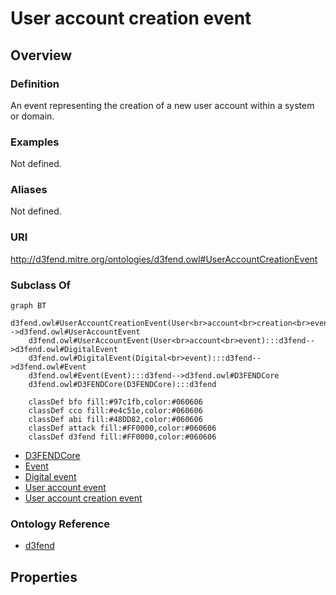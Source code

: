 # User account creation event

## Overview

### Definition
An event representing the creation of a new user account within a system or domain.

### Examples
Not defined.

### Aliases
Not defined.

### URI
http://d3fend.mitre.org/ontologies/d3fend.owl#UserAccountCreationEvent

### Subclass Of
```mermaid
graph BT
    d3fend.owl#UserAccountCreationEvent(User<br>account<br>creation<br>event):::d3fend-->d3fend.owl#UserAccountEvent
    d3fend.owl#UserAccountEvent(User<br>account<br>event):::d3fend-->d3fend.owl#DigitalEvent
    d3fend.owl#DigitalEvent(Digital<br>event):::d3fend-->d3fend.owl#Event
    d3fend.owl#Event(Event):::d3fend-->d3fend.owl#D3FENDCore
    d3fend.owl#D3FENDCore(D3FENDCore):::d3fend
    
    classDef bfo fill:#97c1fb,color:#060606
    classDef cco fill:#e4c51e,color:#060606
    classDef abi fill:#48DD82,color:#060606
    classDef attack fill:#FF0000,color:#060606
    classDef d3fend fill:#FF0000,color:#060606
```

- [D3FENDCore](/docs/ontology/reference/model/D3FENDCore/D3FENDCore.md)
- [Event](/docs/ontology/reference/model/D3FENDCore/Event/Event.md)
- [Digital event](/docs/ontology/reference/model/D3FENDCore/Event/Digital%20event/Digital%20event.md)
- [User account event](/docs/ontology/reference/model/D3FENDCore/Event/Digital%20event/User%20account%20event/User%20account%20event.md)
- [User account creation event](/docs/ontology/reference/model/D3FENDCore/Event/Digital%20event/User%20account%20event/User%20account%20creation%20event/User%20account%20creation%20event.md)


### Ontology Reference
- [d3fend](http://d3fend.mitre.org/ontologies/d3fend.owl#)

## Properties
